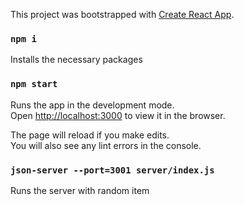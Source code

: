 This project was bootstrapped with [Create React App](https://github.com/facebook/create-react-app).

### `npm i`

Installs the necessary packages

### `npm start`

Runs the app in the development mode.<br>
Open [http://localhost:3000](http://localhost:3000) to view it in the browser.

The page will reload if you make edits.<br>
You will also see any lint errors in the console.

### `json-server --port=3001 server/index.js`

Runs the server with random item